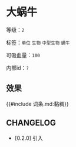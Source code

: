 # 大蜗牛

等级：`2`

标签：`单位` `生物` `中型生物` `蜗牛`

可吸血量：`100`

内部id：`?`

## 效果

{{#include 词条.md:黏稠}}

## CHANGELOG

- [0.2.0] 引入
